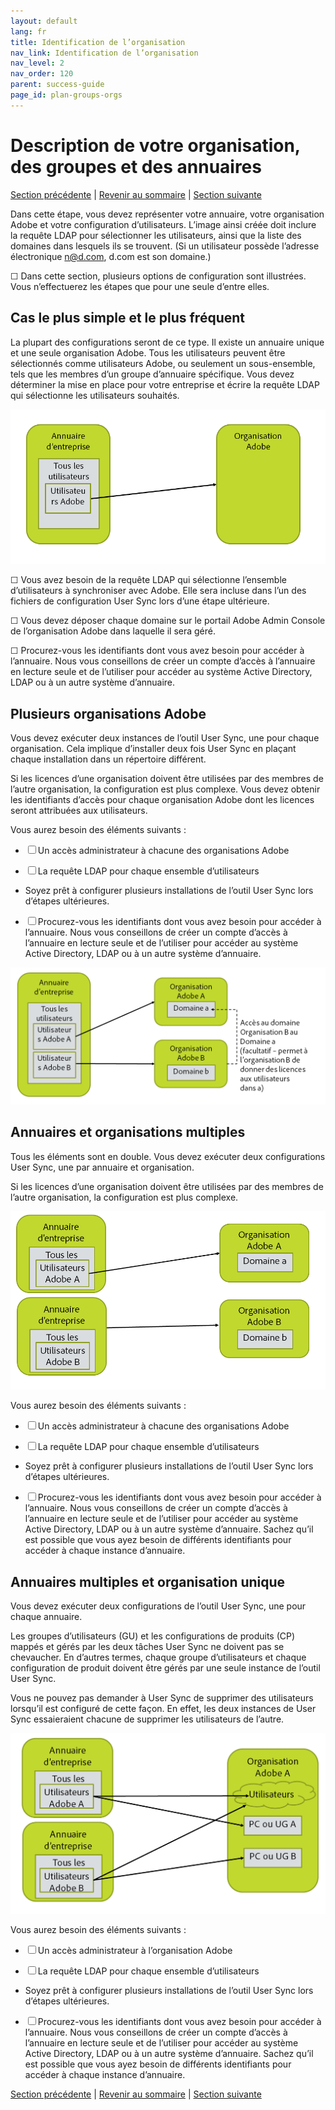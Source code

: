 ```yaml
---
layout: default
lang: fr
title: Identification de l’organisation
nav_link: Identification de l’organisation
nav_level: 2
nav_order: 120
parent: success-guide
page_id: plan-groups-orgs
---
```


# Description de votre organisation, des groupes et des annuaires

[Section précédente](before_you_start.md) \| [Revenir au sommaire](index.md) \| [Section suivante](layout_products.md)

Dans cette étape, vous devez représenter votre annuaire, votre organisation Adobe et votre configuration d’utilisateurs. L’image ainsi créée doit inclure la requête LDAP pour sélectionner les utilisateurs, ainsi que la liste des domaines dans lesquels ils se trouvent. (Si un utilisateur possède l’adresse électronique n@d.com, d.com est son domaine.)

&#9744; Dans cette section, plusieurs options de configuration sont illustrées. Vous n’effectuerez les étapes que pour une seule d’entre elles.

## Cas le plus simple et le plus fréquent

La plupart des configurations seront de ce type. Il existe un annuaire unique et une seule organisation Adobe. Tous les utilisateurs peuvent être sélectionnés comme utilisateurs Adobe, ou seulement un sous-ensemble, tels que les membres d’un groupe d’annuaire spécifique. Vous devez déterminer la mise en place pour votre entreprise et écrire la requête LDAP qui sélectionne les utilisateurs souhaités.

![Configuration simple](images/layout_orgs_simple.PNG)

&#9744; Vous avez besoin de la requête LDAP qui sélectionne l’ensemble d’utilisateurs à synchroniser avec Adobe. Elle sera incluse dans l’un des fichiers de configuration User Sync lors d’une étape ultérieure.


&#9744; Vous devez déposer chaque domaine sur le portail Adobe Admin Console de l’organisation Adobe dans laquelle il sera géré.

&#9744; Procurez-vous les identifiants dont vous avez besoin pour accéder à l’annuaire. Nous vous conseillons de créer un compte d’accès à l’annuaire en lecture seule et de l’utiliser pour accéder au système Active Directory, LDAP ou à un autre système d’annuaire.

## Plusieurs organisations Adobe

Vous devez exécuter deux instances de l’outil User Sync, une pour chaque organisation. Cela implique d’installer deux fois User Sync en plaçant chaque installation dans un répertoire différent.

Si les licences d’une organisation doivent être utilisées par des membres de l’autre organisation, la configuration est plus complexe. Vous devez obtenir les identifiants d’accès pour chaque organisation Adobe dont les licences seront attribuées aux utilisateurs.


Vous aurez besoin des éléments suivants :

- &#9744; Un accès administrateur à chacune des organisations Adobe

- &#9744; La requête LDAP pour chaque ensemble d’utilisateurs

-  Soyez prêt à configurer plusieurs installations de l’outil User Sync lors d’étapes ultérieures.

-  &#9744; Procurez-vous les identifiants dont vous avez besoin pour accéder à l’annuaire. Nous vous conseillons de créer un compte d’accès à l’annuaire en lecture seule et de l’utiliser pour accéder au système Active Directory, LDAP ou à un autre système d’annuaire.




![Configuration multiple](images/layout_orgs_multi.png)

## Annuaires et organisations multiples

Tous les éléments sont en double. Vous devez exécuter deux configurations User Sync, une par annuaire et organisation.

Si les licences d’une organisation doivent être utilisées par des membres de l’autre organisation, la configuration est plus complexe.



![Organisations et annuaires multiples](images/layout_orgs_multi_dir_multi_org.png)


Vous aurez besoin des éléments suivants :

- &#9744; Un accès administrateur à chacune des organisations Adobe

- &#9744; La requête LDAP pour chaque ensemble d’utilisateurs

-  Soyez prêt à configurer plusieurs installations de l’outil User Sync lors d’étapes ultérieures.

-  &#9744; Procurez-vous les identifiants dont vous avez besoin pour accéder à l’annuaire. Nous vous conseillons de créer un compte d’accès à l’annuaire en lecture seule et de l’utiliser pour accéder au système Active Directory, LDAP ou à un autre système d’annuaire.
 Sachez qu’il est possible que vous ayez besoin de différents identifiants pour accéder à chaque instance d’annuaire.


## Annuaires multiples et organisation unique

Vous devez exécuter deux configurations de l’outil User Sync, une pour chaque annuaire.

Les groupes d’utilisateurs (GU) et les configurations de produits (CP) mappés et gérés par les deux tâches User Sync ne doivent pas se chevaucher. En d’autres termes, chaque groupe d’utilisateurs et chaque configuration de produit doivent être gérés par une seule instance de l’outil User Sync.

Vous ne pouvez pas demander à User Sync de supprimer des utilisateurs lorsqu’il est configuré de cette façon. En effet, les deux instances de User Sync essaieraient chacune de supprimer les utilisateurs de l’autre.


![Annuaires multiples et organisation unique](images/layout_orgs_multi_dir_single_org.png)

Vous aurez besoin des éléments suivants :

- &#9744; Un accès administrateur à l’organisation Adobe

- &#9744; La requête LDAP pour chaque ensemble d’utilisateurs

-  Soyez prêt à configurer plusieurs installations de l’outil User Sync lors d’étapes ultérieures.

-  &#9744; Procurez-vous les identifiants dont vous avez besoin pour accéder à l’annuaire. Nous vous conseillons de créer un compte d’accès à l’annuaire en lecture seule et de l’utiliser pour accéder au système Active Directory, LDAP ou à un autre système d’annuaire.
 Sachez qu’il est possible que vous ayez besoin de différents identifiants pour accéder à chaque instance d’annuaire.


[Section précédente](before_you_start.md) \| [Revenir au sommaire](index.md) \| [Section suivante](layout_products.md)
